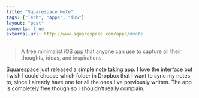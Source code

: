 ```yaml
---
title: "Squarespace Note"
tags: ["Tech", "Apps", "iOS"]
layout: "post"
comments: true
external-url: http://www.squarespace.com/apps/#note
---
```


> A free minimalist iOS app that anyone can use to capture all their thoughts, ideas, and inspirations.

[Squarespace](http://www.squarespace.com/) just released a simple note taking app. I love the interface but I wish I could choose which folder in Dropbox that I want to sync my notes to, since I already have one for all the ones I've previously written. The app is completely free though so I shouldn't really complain.
